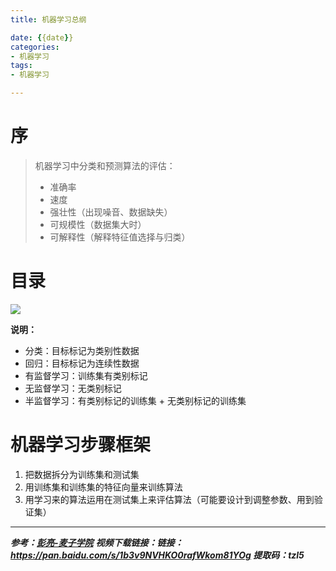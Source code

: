 ```yaml
---
title: 机器学习总纲

date: {{date}}
categories:
- 机器学习
tags:
- 机器学习

---
```


# 序
> 机器学习中分类和预测算法的评估：
> - 准确率
> - 速度
> - 强壮性（出现噪音、数据缺失）
> - 可规模性（数据集大时）
> - 可解释性（解释特征值选择与归类）

# 目录
![](https://i.loli.net/2019/08/20/EaHuOBSPVzWTrbq.png)

**说明：**
- 分类：目标标记为类别性数据
- 回归：目标标记为连续性数据
- 有监督学习：训练集有类别标记
- 无监督学习：无类别标记
- 半监督学习：有类别标记的训练集 + 无类别标记的训练集

# 机器学习步骤框架
1. 把数据拆分为训练集和测试集
2. 用训练集和训练集的特征向量来训练算法
3. 用学习来的算法运用在测试集上来评估算法（可能要设计到调整参数、用到验证集）

---
***参考：[彭亮-麦子学院](https://www.bilibili.com/video/av16959124?from=search&seid=15885977379504396893)***
***视频下载链接：链接：https://pan.baidu.com/s/1b3v9NVHKO0rafWkom81YOg 提取码：tzl5***
